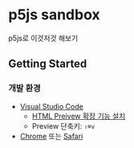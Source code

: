 # p5js sandbox

p5js로 이것저것 해보기

## Getting Started

### 개발 환경

* [Visual Studio Code](https://code.visualstudio.com/)
  * [HTML Preivew 확장 기능 설치](https://code.visualstudio.com/⇧⌘v/languages/html#_common-questions)
  * Preview 단축키: `⇧⌘v`
* [Chrome](https://www.google.com/intl/ko/chrome/) 또는 [Safari](https://www.apple.com/kr/safari/)
